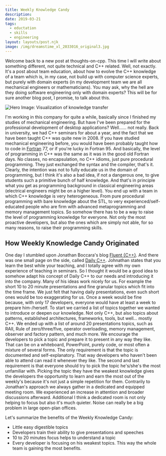 ```yaml
---
title: Weekly Knowledge Candy
description: 
date: 2019-03-21
tags:
  - eductation
  - skills
  - engineering
layout: layouts/post.njk
image: /img/dreamstime_xl_2033016_original3.jpg
---
```


Welcome back to a new post at thoughts-on-cpp. This time I will write about something different, not quite technical and C++ related. Well, not exactly. It's a post about team education, about how to evolve the C++ knowledge of a team which is, in my case, not build up with computer science experts, but purely with domain experts (in my development team we are all mechanical engineers or mathematicians). You may ask, why the hell are they doing software engineering only with domain experts? This will be for sure another blog post, I promise, to talk about this.

![Hero Image: Visualization of knowledge transfer](/img/dreamstime_xl_2033016_original3.jpg)

I'm working in this company for quite a while, basically since I finished my studies of mechanical engineering. But have I've been prepared for the professional development of desktop applications? Well...... not really. Back in university, we had C++ seminars for about a year, and the fact that we have been taught C++ was quite new in 2008. If you have studied mechanical engineering before, you would have been probably taught how to code in [Fortran][1] 77, or if you're lucky in Fortran 95. And basically, the level of programming in C++ was the same as it was in the good old Fortran days. No classes, no encapsulation, no C++ idioms, just pure procedural programming. They just exchanged the syntax and the compiler, that's it. Clearly, the intention was not to fully educate us in the domain of programming, but I think it's also a bad idea, if not a dangerous one, to give students such a primitive bunch of half knowledge. And that's in principle what you get as programming background in classical engineering areas (electrical engineers might be on a higher level). You end up with a team in which C++ knowledge is very heterogeneous. From pure procedural programming with bare knowledge about the STL, to very experienced/self-educated people who are firm with advanced metaprogramming and memory management topics. So somehow there has to be a way to raise the level of programming knowledge for everyone. Not only the most proactive developers, but also the ones which are simply not able, for so many reasons, to raise their programming skills.

## How Weekly Knowledge Candy Originated

One day I stumbled upon Jonathan Boccara's blog [Fluent {C++}][2]. And there was one small page on the side, called [Daily C++][3]. Johnathan states that you learn the best while your teaching, and I totally agree with my own experience of teaching in seminars. So I thought it would be a good idea to somehow adapt his concept of Daily C++ to our needs and introducing it into the company. Many of his ideas work nicely for us. For example the short 10 to 20 minute presentations and fine granular topics which fit into the time frame. We just felt that having daily presentations, even such short ones would be too exaggerating for us. Once a week would be fine because, with only 17 developers, everyone would have at least a week to prepare him-/herself. To start we carried a list of topics together we wanted to introduce or deepen our knowledge. Not only C++, but also topics about patterns, established architectures, frameworks, tools, but well... mostly C++. We ended up with a list of around 20 presentations topics, such as RAII, Rule of zero/three/five, operator overloading, memory management, observer and factory pattern, and much more. We encourage the developers to pick a topic and prepare it to present in any way they like. That can be on a whiteboard, PowerPoint, purely code, or most often a mixture of several forms. The only requirement is that the topic is documented and self-explanatory. That way developers who haven't been able to attend can read it whenever they like. The second and last requirement is that everyone should try to pick the topic he's/she's the most unfamiliar with. Picking the topic they have the weakest knowledge gives the developers the opportunity to learn and earn the most out of the weekly's because it's not just a simple repetition for them. Contrarily to Jonathan's approach we always gather in a dedicated and equipped meeting room. We experienced an increase in attention and broader discussions afterward. Additional I think a dedicated room is not only helping to focus but also it's much quieter. Noise can really be a big problem in large open-plan offices.

Let's summarize the benefits of the Weekly Knowledge Candy:

- Little easy digestible topics
- Developers train their ability to give presentations and speeches
- 10 to 20 minutes focus helps to understand a topic
- Every developer is focusing on his weakest topics. This way the whole team is gaining the most benefits.

[1]: https://en.wikipedia.org/wiki/Fortran
[2]: https://www.fluentcpp.com/
[3]: https://www.fluentcpp.com/dailycpp/
